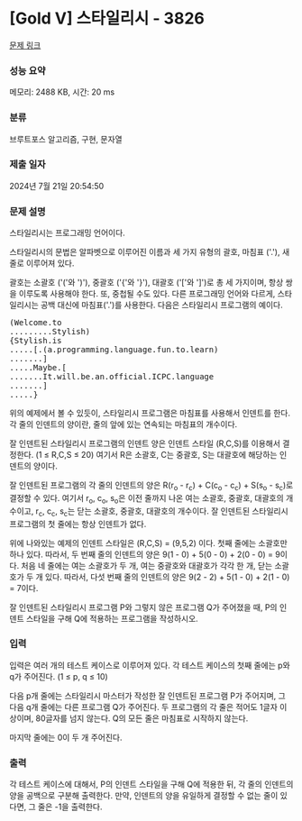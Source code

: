# [Gold V] 스타일리시 - 3826 

[문제 링크](https://www.acmicpc.net/problem/3826) 

### 성능 요약

메모리: 2488 KB, 시간: 20 ms

### 분류

브루트포스 알고리즘, 구현, 문자열

### 제출 일자

2024년 7월 21일 20:54:50

### 문제 설명

<p>스타일리시는 프로그래밍 언어이다.</p>

<p>스타일리시의 문법은 알파벳으로 이루어진 이름과 세 가지 유형의 괄호, 마침표 ('.'), 새 줄로 이루어져 있다.</p>

<p>괄호는 소괄호 ('('와 ')'), 중괄호 ('{'와 '}'), 대괄호 ('['와 ']')로 총 세 가지이며, 항상 쌍을 이루도록 사용해야 한다. 또, 중첩될 수도 있다. 다른 프로그래밍 언어와 다르게, 스타일리시는 공백 대신에 마침표('.')를 사용한다. 다음은 스타일리시 프로그램의 예이다.</p>

<pre>(Welcome.to
.........Stylish)
{Stylish.is
.....[.(a.programming.language.fun.to.learn)
.......]
.....Maybe.[
.......It.will.be.an.official.ICPC.language
.......]
.....}</pre>

<p>위의 예제에서 볼 수 있듯이, 스타일리시 프로그램은 마침표를 사용해서 인덴트를 한다. 각 줄의 인덴트의 양이란, 줄의 앞에 있는 연속되는 마침표의 개수이다.</p>

<p>잘 인덴트된 스타일리시 프로그램의 인덴트 양은 인덴트 스타일 (R,C,S)를 이용해서 결정한다. (1 ≤ R,C,S ≤ 20) 여기서 R은 소괄호, C는 중괄호, S는 대괄호에 해당하는 인덴트의 양이다.</p>

<p>잘 인덴트된 프로그램의 각 줄의 인덴트의 양은 R(r<sub>o</sub> - r<sub>c</sub>) + C(c<sub>o</sub> - c<sub>c</sub>) + S(s<sub>o</sub> - s<sub>c</sub>)로 결정할 수 있다. 여기서 r<sub>o</sub>, c<sub>o</sub>, s<sub>o</sub>은 이전 줄까지 나온 여는 소괄호, 중괄호, 대괄호의 개수이고, r<sub>c</sub>, c<sub>c</sub>, s<sub>c</sub>는 닫는 소괄호, 중괄호, 대괄호의 개수이다. 잘 인덴트된 스타일리시 프로그램의 첫 줄에는 항상 인덴트가 없다.</p>

<p>위에 나와있는 예제의 인덴트 스타일은 (R,C,S) = (9,5,2) 이다. 첫째 줄에는 소괄호만 하나 있다. 따라서, 두 번째 줄의 인덴트의 양은 9(1 - 0) + 5(0 - 0) + 2(0 - 0) = 9이다. 처음 네 줄에는 여는 소괄호가 두 개, 여는 중괄호와 대괄호가 각각 한 개, 닫는 소괄호가 두 개 있다. 따라서, 다섯 번째 줄의 인덴트의 양은 9(2 - 2) + 5(1 - 0) + 2(1 - 0) = 7이다.</p>

<p>잘 인덴트된 스타일리시 프로그램 P와 그렇지 않은 프로그램 Q가 주어졌을 때, P의 인덴트 스타일을 구해 Q에 적용하는 프로그램을 작성하시오.</p>

### 입력 

 <p>입력은 여러 개의 테스트 케이스로 이루어져 있다. 각 테스트 케이스의 첫째 줄에는 p와 q가 주어진다. (1 ≤ p, q ≤ 10)</p>

<p>다음 p개 줄에는 스타일리시 마스터가 작성한 잘 인덴트된 프로그램 P가 주어지며, 그 다음 q개 줄에는 다른 프로그램 Q가 주어진다. 두 프로그램의 각 줄은 적어도 1글자 이상이며, 80글자를 넘지 않는다. Q의 모든 줄은 마침표로 시작하지 않는다.</p>

<p>마지막 줄에는 0이 두 개 주어진다.</p>

### 출력 

 <p>각 테스트 케이스에 대해서, P의 인덴트 스타일을 구해 Q에 적용한 뒤, 각 줄의 인덴트의 양을 공백으로 구분해 출력한다. 만약, 인덴트의 양을 유일하게 결정할 수 없는 줄이 있다면, 그 줄은 -1을 출력한다.</p>

